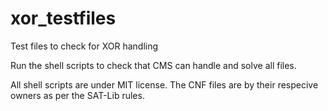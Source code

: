 # xor_testfiles
Test files to check for XOR handling

Run the shell scripts to check that CMS can handle and solve all files.

All shell scripts are under MIT license. The CNF files are by their respecive owners as per the SAT-Lib rules.
